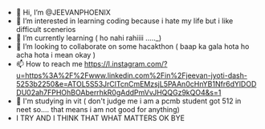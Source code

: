 - 👋 Hi, I’m @JEEVANPHOENIX
- 👀 I’m interested in learning coding because i hate my life but i like difficult scenerios 
- 🌱 I’m currently learning ( ho nahi rahiiii ....._)
- 💞️ I’m looking to collaborate on some hacakthon ( baap ka gala hota ho acha hota i mean okay ) 
- 📫 How to reach me https://l.instagram.com/?u=https%3A%2F%2Fwww.linkedin.com%2Fin%2Fjeevan-jyoti-dash-5253b2250&e=ATOL5S53JrClTcnCmEMzsjL5PAAn0cHnYB1Nfr6dYlDODDU02ah7FPHOhBOAberrhkR0gAddPmVvJHQQGz9kQO4&s=1
- 🏫 I'm studying in vit ( don't judge me i am a pcmb student got 512 in neet so.... that means i am not good for anything)
- I TRY AND I THINK THAT WHAT MATTERS OK BYE
  

<!---
JEEVANPHOENIX/JEEVANPHOENIX is a ✨ special ✨ repository because its `README.md` (this file) appears on your GitHub profile.
You can click the Preview link to take a look at your changes.
--->
